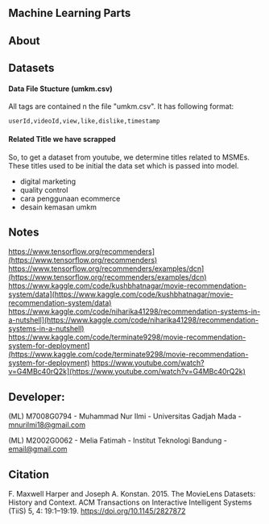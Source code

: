 ## Machine Learning Parts

## About

## Datasets
#### Data File Stucture (umkm.csv)
All tags are contained n the file "umkm.csv". It has following format:

    userId,videoId,view,like,dislike,timestamp

#### Related Title we have scrapped
So, to get a dataset from youtube, we determine titles related to MSMEs. These titles used to be initial the data set which is passed into model.
- digital marketing
- quality control
- cara penggunaan ecommerce
- desain kemasan umkm

## Notes

https://www.tensorflow.org/recommenders](https://www.tensorflow.org/recommenders)
https://www.tensorflow.org/recommenders/examples/dcn](https://www.tensorflow.org/recommenders/examples/dcn)
https://www.kaggle.com/code/kushbhatnagar/movie-recommendation-system/data](https://www.kaggle.com/code/kushbhatnagar/movie-recommendation-system/data)
https://www.kaggle.com/code/niharika41298/recommendation-systems-in-a-nutshell](https://www.kaggle.com/code/niharika41298/recommendation-systems-in-a-nutshell)
https://www.kaggle.com/code/terminate9298/movie-recommendation-system-for-deployment](https://www.kaggle.com/code/terminate9298/movie-recommendation-system-for-deployment)
https://www.youtube.com/watch?v=G4MBc40rQ2k](https://www.youtube.com/watch?v=G4MBc40rQ2k)

## Developer:
(ML) M7008G0794 - Muhammad Nur Ilmi - Universitas Gadjah Mada - mnurilmi18@gmail.com

(ML) M2002G0062 - Melia Fatimah - Institut Teknologi Bandung - email@gmail.com

## Citation
F. Maxwell Harper and Joseph A. Konstan. 2015. The MovieLens Datasets: History and Context. ACM Transactions on Interactive Intelligent Systems (TiiS) 5, 4: 19:1–19:19. <https://doi.org/10.1145/2827872>
